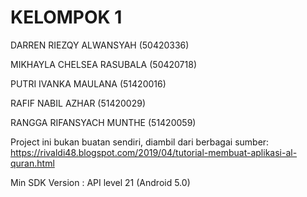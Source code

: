 # KELOMPOK 1

DARREN RIEZQY ALWANSYAH (50420336)

MIKHAYLA CHELSEA RASUBALA (50420718)

PUTRI IVANKA MAULANA (51420016)

RAFIF NABIL AZHAR (51420029)

RANGGA RIFANSYACH MUNTHE (51420059)

Project ini bukan buatan sendiri, diambil dari berbagai sumber:
https://rivaldi48.blogspot.com/2019/04/tutorial-membuat-aplikasi-al-quran.html

Min SDK Version : API level 21 (Android 5.0)

